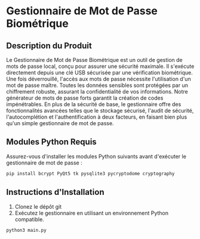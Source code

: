 # Gestionnaire de Mot de Passe Biométrique

## Description du Produit
Le Gestionnaire de Mot de Passe Biométrique est un outil de gestion de mots de passe local, conçu pour assurer une sécurité maximale. Il s'exécute directement depuis une clé USB sécurisée par une vérification biométrique. Une fois déverrouillé, l'accès aux mots de passe nécessite l'utilisation d'un mot de passe maître. Toutes les données sensibles sont protégées par un chiffrement robuste, assurant la confidentialité de vos informations. Notre générateur de mots de passe forts garantit la création de codes impénétrables. En plus de la sécurité de base, le gestionnaire offre des fonctionnalités avancées telles que le stockage sécurisé, l'audit de sécurité, l'autocomplétion et l'authentification à deux facteurs, en faisant bien plus qu'un simple gestionnaire de mot de passe.

## Modules Python Requis
Assurez-vous d'installer les modules Python suivants avant d'exécuter le gestionnaire de mot de passe :

```bash
pip install bcrypt PyQt5 tk pysqlite3 pycryptodome cryptography
```

## Instructions d'Installation
1. Clonez le dépôt git
2. Exécutez le gestionnaire en utilisant un environnement Python compatible.

```bash
python3 main.py
```


